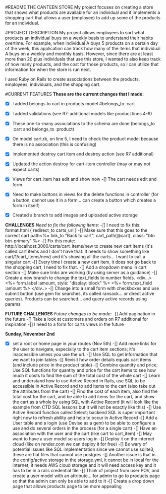 #README
THE CANTEEN STORE
My project focuses on creating a store that shows what products are available for an individual and it implements a shopping cart that allows a user (employee) to add up some of the products for an individual.

#PROJECT DESCRIPTION
My project allows employees to sort what products an individual buys on a weekly basis to understand their habits overtime. For example, when individual A buys 5 products on a certain day of the week, this application can track how many of the items that individual A buys on a weekly and monthly basis. However, since there are at least more than 20 plus individuals that use this store, I wanted to also keep track of how many products, and the cost for those products, so I can utilize that information for when the store is run next. 

I used Ruby on Rails to create associations between the products, employees, individuals, and the shopping cart.

#CURRENT FEATURES
**These are the current changes that I made:**
-[x] I added belongs to cart in products model   #belongs_to :cart
-[x] I added validations (see R7-additional models like product lines 4-9)
-[x] These one-to-many associations to the schema are done (belongs_to :cart and belongs_to :product)
-[x] On model cart.rb, on line 5, I need to check the product model because there is no association (this is confusing)
-[x] Implemented destroy cart item and destroy action (see R7 additional)
-[x] Updated the action destroy for cart-item controller (may or may not expect carts)
-[x] Views for cart_item has edit and show now
-[] The cart needs edit and form
-[x] Need to make buttons in views for the delete functions in controller (for a button, cannot use it in a form... can create a button which creates a form in itself) 
-[x] Created a branch to add images and uploaded active storage 


**CHALLENGES**
*Need to fix the following items:*
-[] I need to fix this: format.html { redirect_to carts_url }
-[] Make sure that this goes to the correct cart path<%=  link_to "Back to cart", cart_path(@cart), class: "btn btn-primary" %>
-[] Fix this route: http://localhost:3000/carts/cart_items/new to create new cart items (it's called cart items and I don't have that. It needs to show something like cart/1/cart_items/new) and it's showing all the carts... I want to call a singular cart
-[] Every time I create a new cart item, it does not go back to the shopping cart, I need to fix that.
-[] Add a dropdown menu in cart section
-[] Make sure links are working (by using server as a guidance)
-[] Create a new branch to change the text_fields to number fields.
  <div...>
    <%= form.label :amount, style: "display: block" %>
    <%= form.text_field :amount %>
  </div..>
-[] Change into a small form with checkboxes and use submit button (use gem for searches, its called ransack... or direct active queries). Products can be searched… and query active records using params 

**FUTURE CHALLENGES**
*Future changes to be made:*
-[] Add pagination in the future
-[] Take a look at customers and orders on R7 additional for inspiration
-[] I need to a form for carts views in the future 

**Sunday, November 2nd**
-[x] set a root or home page in your routes (Nov 5th)
-[] Add more links for the user to navigate, especially to the cart item sections; it's inaccessible unless you use the url.
-[] Use SQL to get information that we want to join tables
-[] Revisit how order details equals cart items (and include price in the product table)
-[] Combine quantity and price; Use SQL functions for quantity and price for the cart items to see how much it costs to find the sum of the total cost of the whole cart
-[] Learn and understand how to use Active Record in Rails, use SQL to be accessible in Active Record and to add items to the cart (also take out the attributes from the cart)
-[] Find the cost of each item, also find the total cost for the cart, and be able to add items for the cart, and show the cart as a whole by using SQL with Active Record (it will look like the example from CTD SQL lessons but it will not be exactly like this)
-[] Use Active Record function called Select; backend SQL is super important right now to refresh ability and help to occur in Active Record 
-[] Add a User table and a login (use Devise as a gem) to be able to configure a use and do several orders in the process (for a single cart)
-[] Have an association with the user and the cart (like cart to cart_item)
-[] May want to have a user model so users log in 
-[] Deploy it on the internet cloud (like on render.com we can deploy it for free)
-[] Be wary of potential issues like SQL implementation since we cannot use sqlite3, these are flat files that cannot use postgres
-[] Another issue is that in the config/active storage in the storage.yml, it cannot be in local for the internet, it needs AWS cloud storage and it will need access key and it has to be in a rails credential file
-[] Think of project from user POV, and create a user model with an attribute… for admin to go to products page so that the admin can only be able to add to it
-[] Create a drop down page that allows products page to be more appealing  

